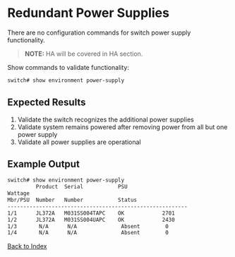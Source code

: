 
# Redundant Power Supplies 
 
There are no configuration commands for switch power supply functionality. 

> **NOTE:** HA will be covered in HA section. 

Show commands to validate functionality:  

```bash
switch# show environment power-supply
```

## Expected Results 

1. Validate the switch recognizes the additional power supplies
2. Validate system remains powered after removing power from all but one power supply
3. Validate all power supplies are operational

## Example Output 

```bash
switch# show environment power-supply
         Product  Serial           PSU
Wattage 
Mbr/PSU  Number   Number           Status
---------------------------------------------------------
1/1      JL372A   M031SS004TAPC    OK            2701
1/2      JL372A   M031SS004UAPC    OK            2430
1/3       N/A      N/A              Absent        0
1/4       N/A      N/A              Absent        0
```

[Back to Index](../index.md)
